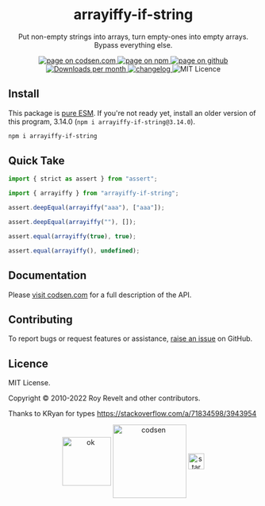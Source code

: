 <h1 align="center">arrayiffy-if-string</h1>

<p align="center">Put non-empty strings into arrays, turn empty-ones into empty arrays. Bypass everything else.</p>

<p align="center">
  <a href="https://codsen.com/os/arrayiffy-if-string" rel="nofollow noreferrer noopener">
    <img src="https://img.shields.io/badge/-codsen-blue?style=flat-square" alt="page on codsen.com">
  </a>
  <a href="https://www.npmjs.com/package/arrayiffy-if-string" rel="nofollow noreferrer noopener">
    <img src="https://img.shields.io/badge/-npm-blue?style=flat-square" alt="page on npm">
  </a>
  <a href="https://github.com/codsen/codsen/tree/main/packages/arrayiffy-if-string" rel="nofollow noreferrer noopener">
    <img src="https://img.shields.io/badge/-github-blue?style=flat-square" alt="page on github">
  </a>
  <a href="https://npmcharts.com/compare/arrayiffy-if-string?interval=30" rel="nofollow noreferrer noopener" target="_blank">
    <img src="https://img.shields.io/npm/dm/arrayiffy-if-string.svg?style=flat-square" alt="Downloads per month">
  </a>
  <a href="https://codsen.com/os/arrayiffy-if-string/changelog" rel="nofollow noreferrer noopener">
    <img src="https://img.shields.io/badge/changelog-here-brightgreen?style=flat-square" alt="changelog">
  </a>
  <img src="https://img.shields.io/badge/licence-MIT-brightgreen.svg?style=flat-square" alt="MIT Licence">
</p>

## Install

This package is [pure ESM](https://gist.github.com/sindresorhus/a39789f98801d908bbc7ff3ecc99d99c). If you're not ready yet, install an older version of this program, 3.14.0 (`npm i arrayiffy-if-string@3.14.0`).

```bash
npm i arrayiffy-if-string
```

## Quick Take

```js
import { strict as assert } from "assert";

import { arrayiffy } from "arrayiffy-if-string";

assert.deepEqual(arrayiffy("aaa"), ["aaa"]);

assert.deepEqual(arrayiffy(""), []);

assert.equal(arrayiffy(true), true);

assert.equal(arrayiffy(), undefined);
```

## Documentation

Please [visit codsen.com](https://codsen.com/os/arrayiffy-if-string/) for a full description of the API.

## Contributing

To report bugs or request features or assistance, [raise an issue](https://github.com/codsen/codsen/issues/new/choose) on GitHub.

## Licence

MIT License.

Copyright © 2010-2022 Roy Revelt and other contributors.

Thanks to KRyan for types https://stackoverflow.com/a/71834598/3943954

<p align="center"><img src="https://codsen.com/images/png-codsen-ok.png" width="98" alt="ok" align="center"> <img src="https://codsen.com/images/png-codsen-1.png" width="148" alt="codsen" align="center"> <img src="https://codsen.com/images/png-codsen-star-small.png" width="32" alt="star" align="center"></p>
